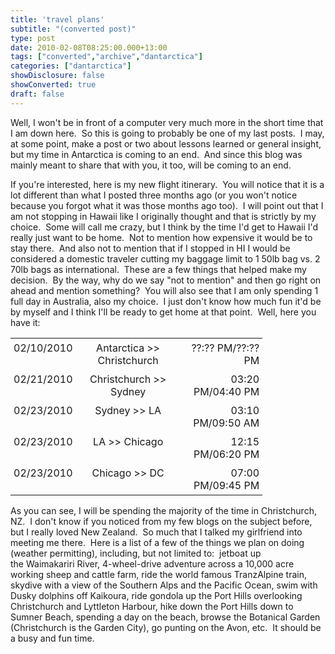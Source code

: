 ```yaml
---
title: 'travel plans'
subtitle: "(converted post)"
type: post
date: 2010-02-08T08:25:00.000+13:00
tags: ["converted","archive","dantarctica"]
categories: ["dantarctica"]
showDisclosure: false
showConverted: true
draft: false
---
```


Well, I won't be in front of a computer very much more in the short time that I am down here.  So this is going to probably be one of my last posts.  I may, at some point, make a post or two about lessons learned or general insight, but my time in Antarctica is coming to an end.  And since this blog was mainly meant to share that with you, it too, will be coming to an end.  
  
If you're interested, here is my new flight itinerary.  You will notice that it is a lot different than what I posted three months ago (or you won't notice because you forgot what it was those months ago too).  I will point out that I am not stopping in Hawaii like I originally thought and that is strictly by my choice.  Some will call me crazy, but I think by the time I'd get to Hawaii I'd really just want to be home.  Not to mention how expensive it would be to stay there.  And also not to mention that if I stopped in HI I would be considered a domestic traveler cutting my baggage limit to 1 50lb bag vs. 2 70lb bags as international.  These are a few things that helped make my decision.  By the way, why do we say "not to mention" and then go right on ahead and mention something?  You will also see that I am only spending 1 full day in Australia, also my choice.  I just don't know how much fun it'd be by myself and I think I'll be ready to get home at that point.  Well, here you have it:  
  
<style type="text/css">
.tg  {border-collapse:collapse;border-spacing:0;width:80%;}
.tg td{padding:5px 5px;border-style:none;border-width:0px;overflow:hidden;word-break:normal;border-color:grey;}
.tg .tg-c3ow{border-color:inherit;text-align:center;vertical-align:top}
.tg .tg-0pky{border-color:inherit;text-align:left;vertical-align:top}
.tg .tg-0pkz{border-color:inherit;text-align:right;vertical-align:top}
</style>
<table class="tg" align="center">
  <tr>
    <td class="tg-0pky">02/10/2010</th>
    <td class="tg-c3ow">Antarctica >> Christchurch</th>
    <td class="tg-0pkz">??:?? PM/??:?? PM</th>
  </tr>
  <tr>
    <td class="tg-0pky">02/21/2010</td>
    <td class="tg-c3ow">Christchurch >> Sydney</td>
    <td class="tg-0pkz">03:20 PM/04:40 PM</td>
  </tr>
  <tr>
    <td class="tg-0pky">02/23/2010</td>
    <td class="tg-c3ow">Sydney >> LA</td>
    <td class="tg-0pkz">03:10 PM/09:50 AM</td>
  </tr>
  <tr>
    <td class="tg-0pky">02/23/2010</th>
    <td class="tg-c3ow">LA >> Chicago</th>
    <td class="tg-0pkz">12:15 PM/06:20 PM</th>
  </tr>
  <tr>
    <td class="tg-0pky">02/23/2010</td>
    <td class="tg-c3ow">Chicago >> DC</td>
    <td class="tg-0pkz">07:00 PM/09:45 PM</td>
  </tr>
</table>

As you can see, I will be spending the majority of the time in Christchurch, NZ.  I don't know if you noticed from my few blogs on the subject before, but I really loved New Zealand.  So much that I talked my girlfriend into meeting me there.  Here is a list of a few of the things we plan on doing (weather permitting), including, but not limited to:  jetboat up the Waimakariri River, 4-wheel-drive adventure across a 10,000 acre working sheep and cattle farm, ride the world famous TranzAlpine train, skydive with a view of the Southern Alps and the Pacific Ocean, swim with Dusky dolphins off Kaikoura, ride gondola up the Port Hills overlooking Christchurch and Lyttleton Harbour, hike down the Port Hills down to Sumner Beach, spending a day on the beach, browse the Botanical Garden (Christchurch is the Garden City), go punting on the Avon, etc.  It should be a busy and fun time.
